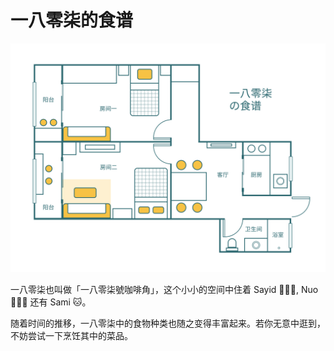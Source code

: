 # 一八零柒的食谱

![](_images/1807-floor.png)

一八零柒也叫做「一八零柒號咖啡角」，这个小小的空间中住着 Sayid 👨🏻‍💻, Nuo 🙅🏻‍♀️ 还有 Sami 🐱。

随着时间的推移，一八零柒中的食物种类也随之变得丰富起来。若你无意中逛到，不妨尝试一下烹饪其中的菜品。
